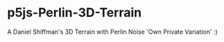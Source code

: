 # p5js-Perlin-3D-Terrain
A Daniel Shiffman's 3D Terrain with Perlin Noise 'Own Private Variation' :)
